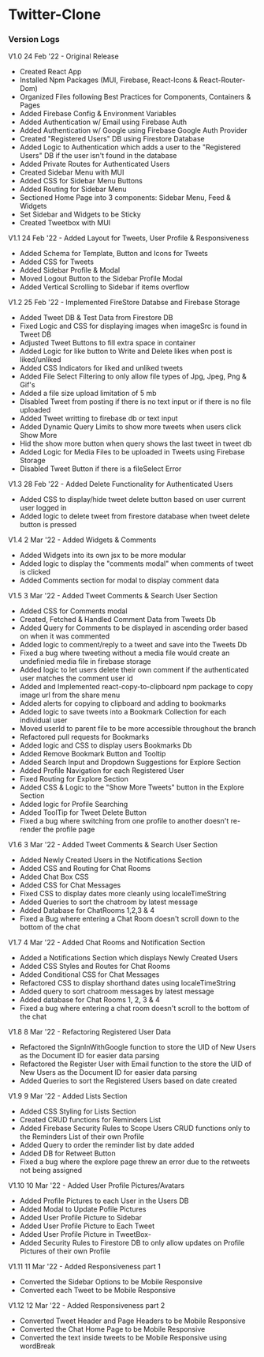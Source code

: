 # Twitter-Clone


### Version Logs
V1.0 24 Feb '22 - Original Release

- Created React App
- Installed Npm Packages (MUI, Firebase, React-Icons & React-Router-Dom)
- Organized Files following Best Practices for Components, Containers & Pages
- Added Firebase Config & Environment Variables
- Added Authentication w/ Email using Firebase Auth
- Added Authentication w/ Google using Firebase Google Auth Provider
- Created "Registered Users" DB using Firestore Database
- Added Logic to Authentication which adds a user to the "Registered Users" DB if the user isn't found in the database
- Added Private Routes for Authenticated Users
- Created Sidebar Menu with MUI
- Added CSS for Sidebar Menu Buttons
- Added Routing for Sidebar Menu
- Sectioned Home Page into 3 components: Sidebar Menu, Feed & Widgets
- Set Sidebar and Widgets to be Sticky
- Created Tweetbox with MUI

V1.1 24 Feb '22 - Added Layout for Tweets, User Profile & Responsiveness

- Added Schema for Template, Button and Icons for Tweets
- Added CSS for Tweets
- Added Sidebar Profile & Modal
- Moved Logout Button to the Sidebar Profile Modal
- Added Vertical Scrolling to Sidebar if items overflow

V1.2 25 Feb '22 - Implemented FireStore Databse and Firebase Storage

- Added Tweet DB & Test Data from Firestore DB
- Fixed Logic and CSS for displaying images when imageSrc is found in Tweet DB
- Adjusted Tweet Buttons to fill extra space in container
- Added Logic for like button to Write and Delete likes when post is liked/unliked
- Added CSS Indicators for liked and unliked tweets
- Added File Select Filtering to only allow file types of Jpg, Jpeg, Png & Gif's
- Added a file size upload limitation of 5 mb
- Disabled Tweet from posting if there is no text input or if there is no file uploaded
- Added Tweet writting to firebase db or text input
- Added Dynamic Query Limits to show more tweets when users click Show More
- Hid the show more button when query shows the last tweet in tweet db
- Added Logic for Media Files to be uploaded in Tweets using Firebase Storage
- Disabled Tweet Button if there is a fileSelect Error

V1.3 28 Feb '22 - Added Delete Functionality for Authenticated Users

- Added CSS to display/hide tweet delete button based on user current user logged in
- Added logic to delete tweet from firestore database when tweet delete button is pressed

V1.4 2 Mar '22 - Added Widgets & Comments

- Added Widgets into its own jsx to be more modular
- Added logic to display the "comments modal" when comments of tweet is clicked
- Added Comments section for modal to display comment data

V1.5 3 Mar '22 - Added Tweet Comments & Search User Section

- Added CSS for Comments modal
- Created, Fetched & Handled Comment Data from Tweets Db
- Added Query for Comments to be displayed in ascending order based on when it was commented
- Added logic to comment/reply to a tweet and save into the Tweets Db
- Fixed a bug where tweeting without a media file would create an undefinied media file in firebase storage
- Added logic to let users delete their own comment if the authenticated user matches the comment user id
- Added and Implemented react-copy-to-clipboard npm package to copy image url from the share menu
- Added alerts for copying to clipboard and adding to bookmarks
- Added logic to save tweets into a Bookmark Collection for each individual user
- Moved userId to parent file to be more accessible throughout the branch
- Refactored pull requests for Bookmarks
- Added logic and CSS to display users Bookmarks Db
- Added Remove Bookmark Button and Tooltip
- Added Search Input and Dropdown Suggestions for Explore Section
- Added Profile Navigation for each Registered User
- Fixed Routing for Explore Section
- Added CSS & Logic to the "Show More Tweets" button in the Explore Section
- Added logic for Profile Searching
- Added ToolTip for Tweet Delete Button
- Fixed a bug where switching from one profile to another doesn't re-render the profile page

V1.6 3 Mar '22 - Added Tweet Comments & Search User Section
- Added Newly Created Users in the Notifications Section
- Added CSS and Routing for Chat Rooms
- Added Chat Box CSS
- Added CSS for Chat Messages
- Fixed CSS to display dates more cleanly using localeTimeString
- Added Queries to sort the chatroom by latest message
- Added Database for ChatRooms 1,2,3 & 4
- Fixed a Bug where entering a Chat Room doesn't scroll down to the bottom of the chat

V1.7 4 Mar '22 - Added Chat Rooms and Notification Section
- Added a Notifications Section which displays Newly Created Users
- Added CSS Styles and Routes for Chat Rooms
- Added Conditional CSS for Chat Messages
- Refactored CSS to display shorthand dates using localeTimeString
- Added query to sort chatroom messages by latest message
- Added database for Chat Rooms 1, 2, 3 & 4
- Fixed a bug where entering a chat room doesn't scroll to the bottom of the chat

V1.8 8 Mar '22 - Refactoring Registered User Data
- Refactored the SignInWithGoogle function to store the UID of New Users as the Document ID for easier data parsing
- Refactored the Register User with Email function to the store the UID of New Users as the Document ID for easier data parsing
- Added Queries to sort the Registered Users based on date created

V1.9 9 Mar '22 - Added Lists Section
- Added CSS Styling for Lists Section
- Created CRUD functions for Reminders List
- Added Firebase Security Rules to Scope Users CRUD functions only to the Reminders List of their own Profile
- Added Query to order the reminder list by date added
- Added DB for Retweet Button
- Fixed a bug where the explore page threw an error due to the retweets not being assigned

V1.10 10 Mar '22 - Added User Profile Pictures/Avatars
- Added Profile Pictures to each User in the Users DB
- Added Modal to Update Pofile Pictures
- Added User Profile Picture to Sidebar
- Added User Profile Picture to Each Tweet
- Added User Profile Picture in TweetBox- 
- Added Security Rules to Firestore DB to only allow updates on Profile Pictures of their own Profile

V1.11 11 Mar '22 - Added Responsiveness part 1
- Converted the Sidebar Options to be Mobile Responsive
- Converted each Tweet to be Mobile Responsive 

V1.12 12 Mar '22 - Added Responsiveness part 2
- Converted Tweet Header and Page Headers to be Mobile Responsive
- Converted the Chat Home Page to be Mobile Responsive
- Converted the text inside tweets to be Mobile Responsive using wordBreak
